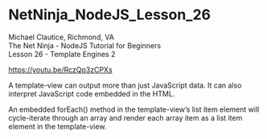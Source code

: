 # NetNinja_NodeJS_Lesson_26
Michael Clautice, Richmond, VA<br>
The Net Ninja - NodeJS Tutorial for Beginners<br>
Lesson 26 - Template Engines 2

https://youtu.be/RczQp3zCPXs

A template-view can output more than just JavaScript data. It can also interpret JavaScript code embedded in the HTML.

An embedded forEach() method in the template-view’s list item element will cycle-iterate through an array and render each array item as a list item element in the template-view.
